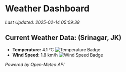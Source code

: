 
# Weather Dashboard

_Last Updated: 2025-02-14 05:09:38_

## Current Weather Data: (Srinagar, JK)
- **Temperature:** 4.1 °C ![Temperature Badge](https://img.shields.io/badge/Temperature-Low%20Temp-blue)
- **Wind Speed:** 1.8 km/h ![Wind Speed Badge](https://img.shields.io/badge/Wind%20Speed-Light%20Wind-blue)

*Powered by Open-Meteo API*
